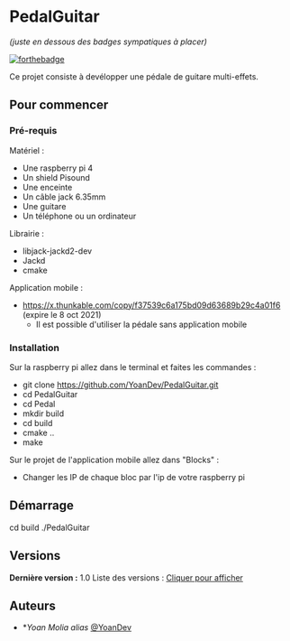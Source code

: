 # PedalGuitar
_(juste en dessous des badges sympatiques à placer)_

[![forthebadge](https://img.shields.io/badge/C-00599C?style=for-the-badge&logo=c&logoColor=white)](http://forthebadge.com) 

Ce projet consiste à devélopper une pédale de guitare multi-effets.

## Pour commencer

### Pré-requis

Matériel :
  - Une raspberry pi 4
  - Un shield Pisound
  - Une enceinte
  - Un câble jack 6.35mm
  - Une guitare
  - Un téléphone ou un ordinateur

Librairie :
  - libjack-jackd2-dev
  - Jackd
  - cmake

Application mobile :
   - https://x.thunkable.com/copy/f37539c6a175bd09d63689b29c4a01f6 (expire le 8 oct 2021)
      - Il est possible d'utiliser la pédale sans application mobile

### Installation

Sur la raspberry pi allez dans le terminal et faites les commandes :
  - git clone https://github.com/YoanDev/PedalGuitar.git
  - cd PedalGuitar
  - cd Pedal
  - mkdir build
  - cd build
  - cmake ..
  - make 

Sur le projet de l'application mobile allez dans "Blocks" :
  - Changer les IP de chaque bloc par l'ip de votre raspberry pi

## Démarrage

cd build
./PedalGuitar

## Versions
**Dernière version :** 1.0
Liste des versions : [Cliquer pour afficher](https://github.com/YoanDev/PedalGuitar/tags)

## Auteurs
* **Yoan Molia* _alias_ [@YoanDev](https://github.com/YoanDev)


